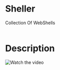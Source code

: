 # Sheller
Collection Of WebShells
<br><br>
# Description
![Watch the video](http://s7.picofile.com/file/8391244050/photo.jpg)
